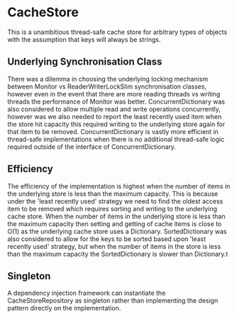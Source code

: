 # CacheStore

This is a unambitious thread-safe cache store for arbitrary types of objects with the assumption that keys will always be strings.

## Underlying Synchronisation Class ##

There was a dilemma in choosing the underlying locking mechanism between Monitor vs ReaderWriterLockSlim synchronisation classes, however even in the event that there are more reading threads vs writing threads the performance of Monitor was better.  ConcurrentDictionary was also considered to allow multiple read and write operations concurrently, however was we also needed to report the least recently used item when the store hit capacity this required writing to the underlying store again for that item to be removed.  ConcurrentDictionary is vastly more efficient in thread-safe implementations when there is no additional thread-safe logic required outside of the interface of ConcurrentDictionary.

## Efficiency ##

The efficiency of the implementation is highest when the number of items in the underlying store is less than the maximum capacity.  This is because under the 'least recently used' strategy we need to find the oldest access item to be removed which requires sorting and writing to the underlying cache store.  When the number of items in the underlying store is less than the maximum capacity then setting and getting of cache items is close to O(1) as the underlying cache store uses a Dictionary.  SortedDictionary was also considered to allow for the keys to be sorted based upon 'least recently used' strategy, but when the number of items in the store is less than the maximum capacity the SortedDictionary is slower than Dictionary.t

## Singleton ##

A dependency injection framework can instantiate the CacheStoreRepository as singleton rather than implementing the design pattern directly on the implementation.
